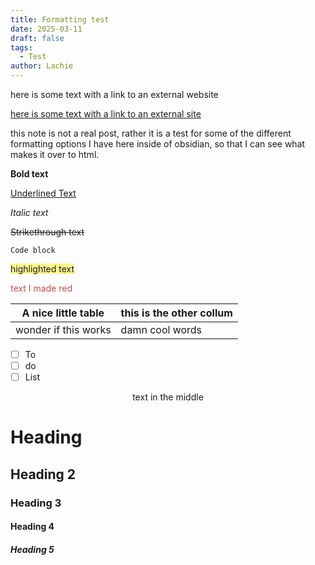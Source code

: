 ```yaml
---
title: Formatting test
date: 2025-03-11
draft: false
tags:
  - Test
author: Lachie
---
```

here is some text with a link to an external website

[here is some text with a link to an external site](https://lachiesteere.art/)

this note is not a real post, rather it is a test for some of the different formatting options I have here inside of obsidian, so that I can see what makes it over to html.

**Bold text**

<u>Underlined Text</u>

*Italic text*

~~Strikethrough text~~

```
Code block
```

<span style="background:#fff88f">highlighted text</span>

<font color="#c0504d">text I made red</font>


| A nice little table  | this is the other collum |
| -------------------- | ------------------------ |
| wonder if this works | damn cool words          |
- [ ] To 
- [ ] do 
- [ ] List

<center>text in the middle</center>


# Heading

## Heading 2

### Heading 3

#### Heading 4

##### Heading 5

